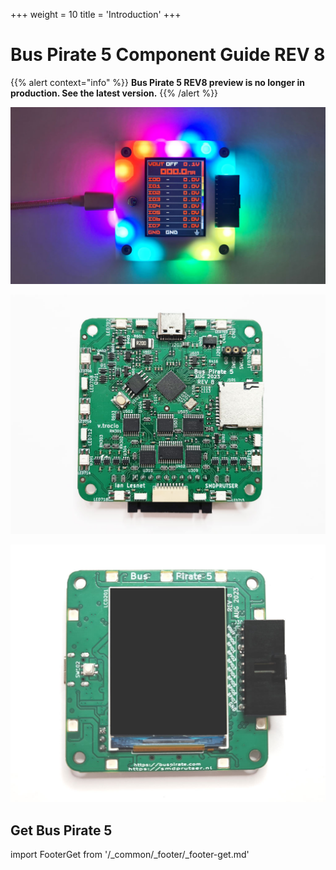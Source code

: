 +++
weight = 10
title = 'Introduction'
+++

# Bus Pirate 5 Component Guide REV 8

{{% alert context="info" %}}
**Bus Pirate 5 REV8 preview is no longer in production. See the latest version.**
{{% /alert %}}

![](./img/bp-rgb-dark.jpg)

![](./img/bp5-pcb-bottom.jpg)

![](./img/bp5-pcb-top.jpg)

## Get Bus Pirate 5
import FooterGet from '/_common/_footer/_footer-get.md' 

<FooterGet/>